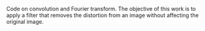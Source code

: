 Code on convolution and Fourier transform.
The objective of this work is to apply a filter that removes the distortion from an image without affecting the original image.
